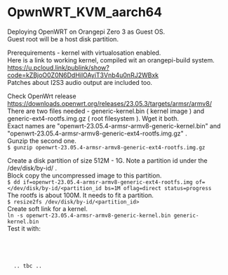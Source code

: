 # OpwnWRT_KVM_aarch64

Deploying OpenWRT on Orangepi Zero 3 as Guest OS.  
  Guest root will be a host disk partition.  

Prerequirements - kernel with virtualosation enabled.  
Here is a link to working kernel, compiled wit an orangepi-build  system.  
https://u.pcloud.link/publink/show?code=kZBjoO0Z0N6DdHilOAyiT3Vnb4u0nRJ2WBxk  
Patches about I2S3 audio output are included too.  



  Check OpenWrt release https://downloads.openwrt.org/releases/23.05.3/targets/armsr/armv8/  
  There are two files needed - generic-kernel.bin ( kernel image ) and  
  generic-ext4-rootfs.img.gz ( root filesystem ). Wget it both.  
  Exact names are "openwrt-23.05.4-armsr-armv8-generic-kernel.bin" and  
  "openwrt-23.05.4-armsr-armv8-generic-ext4-rootfs.img.gz" .  
  Gunzip the second one.  
  ``` $ gunzip openwrt-23.05.4-armsr-armv8-generic-ext4-rootfs.img.gz ```  
  
  Create a disk partition of size 512M - 1G. Note a partition id under the /dev/disk/by-id/ .  
  Block copy the uncompressed image to this partition.  
  ``` $ dd if=openwrt-23.05.4-armsr-armv8-generic-ext4-rootfs.img of=</dev/disk/by-id/<partition_id bs=1M oflag=direct status=progress ```  
  The rootfs is about 100M. It needs to fit a partition.  
  ``` $ resize2fs /dev/disk/by-id/<partition_id> ```  
  Create soft link for a kernel.  
  ``` ln -s openwrt-23.05.4-armsr-armv8-generic-kernel.bin generic-kernel.bin ```  
  Test it with:  
  ```
  
  
  
  
    .. tbc ..
    
